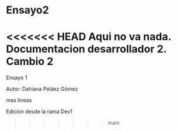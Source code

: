 # Ensayo2
<<<<<<< HEAD
Aqui no va nada.
Documentacion desarrollador 2.
Cambio 2
=======
Ensayo 1

Autor: Dahiana Peláez Gómez




mas lineas


Edicion desde la rama Dev1
>>>>>>> main
